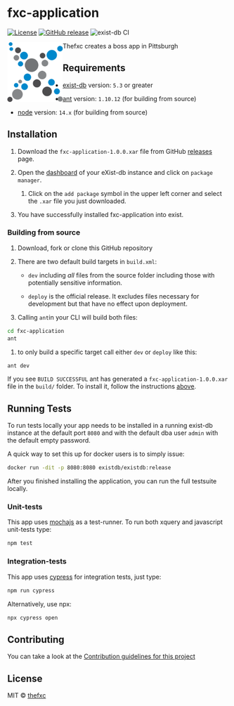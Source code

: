 # fxc-application

[![License][license-img]][license-url]
[![GitHub release][release-img]][release-url]
![exist-db CI](https://github.com/thefxc/fxc-application/workflows/exist-db%20CI/badge.svg)

<img src="icon.png" align="left" width="25%"/>

Thefxc creates a boss app in Pittsburgh

## Requirements

*   [exist-db](http://exist-db.org/exist/apps/homepage/index.html) version: `5.3` or greater

*   [ant](http://ant.apache.org) version: `1.10.12` \(for building from source\)

*   [node](http://nodejs.org) version: `14.x` \(for building from source\)
    

## Installation

1.  Download  the `fxc-application-1.0.0.xar` file from GitHub [releases](https://github.com/thefxc/fxc-application/releases) page.

2.  Open the [dashboard](http://localhost:8080/exist/apps/dashboard/index.html) of your eXist-db instance and click on `package manager`.

    1.  Click on the `add package` symbol in the upper left corner and select the `.xar` file you just downloaded.

3.  You have successfully installed fxc-application into exist.

### Building from source

1.  Download, fork or clone this GitHub repository
2.  There are two default build targets in `build.xml`:
    *   `dev` including *all* files from the source folder including those with potentially sensitive information.
  
    *   `deploy` is the official release. It excludes files necessary for development but that have no effect upon deployment.
  
3.  Calling `ant`in your CLI will build both files:
  
```bash
cd fxc-application
ant
```

   1. to only build a specific target call either `dev` or `deploy` like this:
   ```bash   
   ant dev
   ```   

If you see `BUILD SUCCESSFUL` ant has generated a `fxc-application-1.0.0.xar` file in the `build/` folder. To install it, follow the instructions [above](#installation).



## Running Tests

To run tests locally your app needs to be installed in a running exist-db instance at the default port `8080` and with the default dba user `admin` with the default empty password.

A quick way to set this up for docker users is to simply issue:

```bash
docker run -dit -p 8080:8080 existdb/existdb:release
```

After you finished installing the application, you can run the full testsuite locally.

### Unit-tests

This app uses [mochajs](https://mochajs.org) as a test-runner. To run both xquery and javascript unit-tests type:

```bash
npm test
```

### Integration-tests

This app uses [cypress](https://www.cypress.io) for integration tests, just type:

```bash
npm run cypress
```

Alternatively, use npx:

```bash
npx cypress open
```


## Contributing

You can take a look at the [Contribution guidelines for this project](.github/CONTRIBUTING.md)

## License

MIT © [thefxc](http://exist-db.org)

[license-img]: https://img.shields.io/badge/license-MIT-blue.svg
[license-url]: https://opensource.org/licenses/MIT
[release-img]: https://img.shields.io/badge/release-1.0.0-green.svg
[release-url]: https://github.com/thefxc/fxc-application/releases/latest
